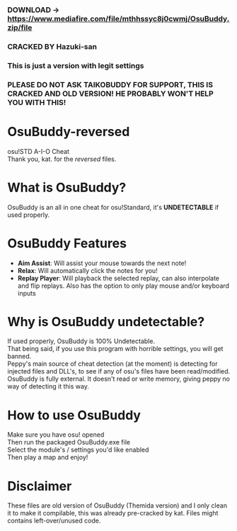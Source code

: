 ### DOWNLOAD -> https://www.mediafire.com/file/mthhssyc8j0cwmj/OsuBuddy.zip/file
### CRACKED BY Hazuki-san
### This is just a version with legit settings
### PLEASE DO NOT ASK TAIKOBUDDY FOR SUPPORT, THIS IS CRACKED AND OLD VERSION! HE PROBABLY WON'T HELP YOU WITH THIS!
# OsuBuddy-reversed
osu!STD A-I-O Cheat<br>Thank you, kat. for the *reversed* files.

# What is OsuBuddy?
OsuBuddy is an all in one cheat for osu!Standard, it's **UNDETECTABLE** if used properly.

# OsuBuddy Features
- **Aim Assist**: Will assist your mouse towards the next note!
- **Relax**: Will automatically click the notes for you!
- **Replay Player**: Will playback the selected replay, can also interpolate and flip replays. Also has the option to only play mouse and/or keyboard inputs

# Why is OsuBuddy undetectable?
If used properly, OsuBuddy is 100% Undetectable.<br>
That being said, if you use this program with horrible settings, you will get banned.<br>
Peppy's main source of cheat detection (at the moment) is detecting for injected files and DLL's, to see if any of osu's files have been read/modified.<br>
OsuBuddy is fully external. It doesn't read or write memory, giving peppy no way of detecting it this way.

# How to use OsuBuddy
Make sure you have osu! opened<br>
Then run the packaged OsuBuddy.exe file<br>
Select the module's / settings you'd like enabled<br>
Then play a map and enjoy!

# Disclaimer
These files are old version of OsuBuddy (Themida version) and I only clean it to make it compilable, this was already pre-cracked by kat. Files might contains left-over/unused code.
